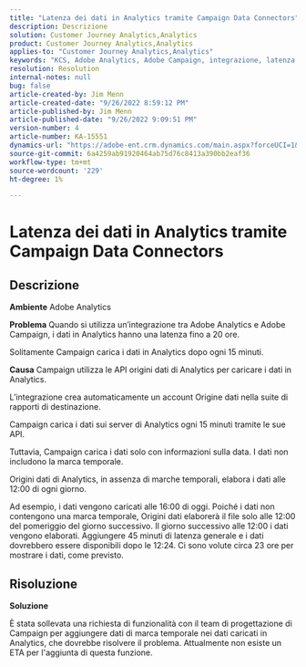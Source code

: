 ```yaml
---
title: "Latenza dei dati in Analytics tramite Campaign Data Connectors"
description: Descrizione
solution: Customer Journey Analytics,Analytics
product: Customer Journey Analytics,Analytics
applies-to: "Customer Journey Analytics,Analytics"
keywords: "KCS, Adobe Analytics, Adobe Campaign, integrazione, latenza dati, Campaign Data Connectors, timestamp, timestamp"
resolution: Resolution
internal-notes: null
bug: false
article-created-by: Jim Menn
article-created-date: "9/26/2022 8:59:12 PM"
article-published-by: Jim Menn
article-published-date: "9/26/2022 9:09:51 PM"
version-number: 4
article-number: KA-15551
dynamics-url: "https://adobe-ent.crm.dynamics.com/main.aspx?forceUCI=1&pagetype=entityrecord&etn=knowledgearticle&id=4cbcf210-de3d-ed11-9db1-0022480866ad"
source-git-commit: 6a4259ab91920464ab75d76c8413a390bb2eaf36
workflow-type: tm+mt
source-wordcount: '229'
ht-degree: 1%

---
```


# Latenza dei dati in Analytics tramite Campaign Data Connectors

## Descrizione


<b>Ambiente</b>
Adobe Analytics

<b>Problema</b>
Quando si utilizza un’integrazione tra Adobe Analytics e Adobe Campaign, i dati in Analytics hanno una latenza fino a 20 ore.

Solitamente Campaign carica i dati in Analytics dopo ogni 15 minuti.

<b>Causa</b>
Campaign utilizza le API origini dati di Analytics per caricare i dati in Analytics.

L’integrazione crea automaticamente un account Origine dati nella suite di rapporti di destinazione.

Campaign carica i dati sui server di Analytics ogni 15 minuti tramite le sue API.

Tuttavia, Campaign carica i dati solo con informazioni sulla data. I dati non includono la marca temporale.

Origini dati di Analytics, in assenza di marche temporali, elabora i dati alle 12:00 di ogni giorno.

Ad esempio, i dati vengono caricati alle 16:00 di oggi. Poiché i dati non contengono una marca temporale, Origini dati elaborerà il file solo alle 12:00 del pomeriggio del giorno successivo. Il giorno successivo alle 12:00 i dati vengono elaborati. Aggiungere 45 minuti di latenza generale e i dati dovrebbero essere disponibili dopo le 12:24. Ci sono volute circa 23 ore per mostrare i dati, come previsto.


## Risoluzione


<b>Soluzione</b>

È stata sollevata una richiesta di funzionalità con il team di progettazione di Campaign per aggiungere dati di marca temporale nei dati caricati in Analytics, che dovrebbe risolvere il problema. Attualmente non esiste un ETA per l&#39;aggiunta di questa funzione.


